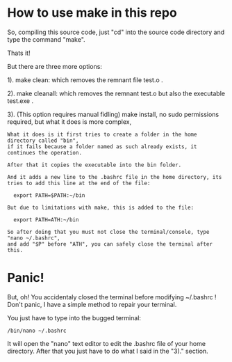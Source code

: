# How to use make in this repo

So, compiling this source code, just "cd" into the source code directory and type the command "make".

Thats it!

But there are three more options:

  1). make clean: which removes the remnant file test.o .

  2). make cleanall: which removes the remnant test.o but also the executable test.exe .

  3). (This option requires manual fidling) make install, no sudo permissions required, but what it does is more complex,

    What it does is it first tries to create a folder in the home directory called "bin",
    if it fails because a folder named as such already exists, it continues the operation.

    After that it copies the executable into the bin folder.

    And it adds a new line to the .bashrc file in the home directory, its tries to add this line at the end of the file:

      export PATH=$PATH:~/bin

    But due to limitations with make, this is added to the file:

      export PATH=ATH:~/bin

    So after doing that you must not close the terminal/console, type "nano ~/.bashrc",
    and add "$P" before "ATH", you can safely close the terminal after this.


# Panic!
  But, oh! You accidentaly closed the terminal before modifying ~/.bashrc !
  Don't panic, I have a simple method to repair your terminal.

  You just have to type into the bugged terminal:

    /bin/nano ~/.bashrc

  It will open the "nano" text editor to edit the .bashrc file of your home directory.
  After that you just have to do what I said in the "3)." section.
